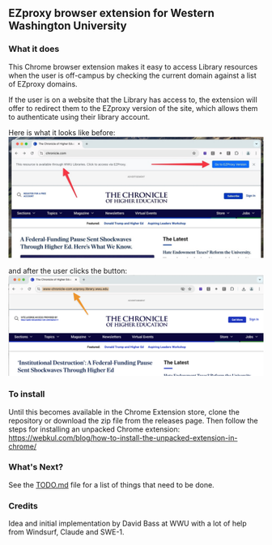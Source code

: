 ## EZproxy browser extension for Western Washington University

### What it does 
This Chrome browser extension makes it easy to access Library resources when the user is off-campus by checking the current domain against a list of EZproxy domains.

If the user is on a website that the Library has access to, the extension will offer to redirect them to the EZproxy version of the site, which allows them to authenticate using their library account.

Here is what it looks like before:
![EZproxy Domain Checker Screenshot](images/chronicle-before.png)

and after the user clicks the button:
![EZproxy Domain Checker Screenshot](images/chronicle-after.png)


### To install
Until this becomes available in the Chrome Extension store, clone the repository or download the zip file from the releases page.  Then follow the steps for installing an unpacked Chrome extension:  https://webkul.com/blog/how-to-install-the-unpacked-extension-in-chrome/ 


### What's Next?
See the [TODO.md](TODO.md) file for a list of things that need to be done.

### Credits
Idea and initial implementation by David Bass at WWU with a lot of help from Windsurf, Claude and SWE-1.